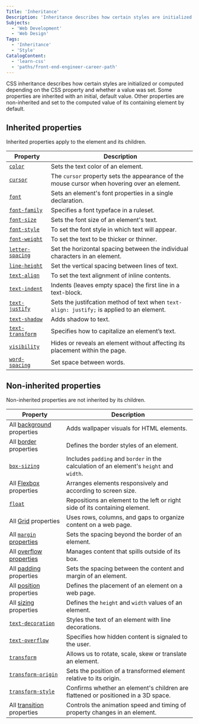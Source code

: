 ```yaml
---
Title: 'Inheritance'
Description: 'Inheritance describes how certain styles are initialized or computed depending on the CSS property and whether a value was set.'
Subjects:
  - 'Web Development'
  - 'Web Design'
Tags:
  - 'Inheritance'
  - 'Style'
CatalogContent:
  - 'learn-css'
  - 'paths/front-end-engineer-career-path'
---
```


CSS inheritance describes how certain styles are initialized or computed depending on the CSS property and whether a value was set. Some properties are inherited with an initial, default value. Other properties are non-inherited and set to the computed value of its containing element by default.

## Inherited properties

Inherited properties apply to the element and its children.

| Property                                                                                    | Description                                                                                  |
| ------------------------------------------------------------------------------------------- | -------------------------------------------------------------------------------------------- |
| [`color`](https://www.codecademy.com/resources/docs/css/colors/color)                       | Sets the text color of an element.                                                           |
| [`cursor`](https://www.codecademy.com/resources/docs/css/cursor)                            | The `cursor` property sets the appearance of the mouse cursor when hovering over an element. |
| [`font`](https://www.codecademy.com/resources/docs/css/typography/font)                     | Sets an element's font properties in a single declaration.                                   |
| [`font-family`](https://www.codecademy.com/resources/docs/css/typography/font-family)       | Specifies a font typeface in a ruleset.                                                      |
| [`font-size`](https://www.codecademy.com/resources/docs/css/typography/font-size)           | Sets the font size of an element's text.                                                     |
| [`font-style`](https://www.codecademy.com/resources/docs/css/typography/font-style)         | To set the font style in which text will appear.                                             |
| [`font-weight`](https://www.codecademy.com/resources/docs/css/typography/font-weight)       | To set the text to be thicker or thinner.                                                    |
| [`letter-spacing`](https://www.codecademy.com/resources/docs/css/typography/letter-spacing) | Set the horizontal spacing between the individual characters in an element.                  |
| [`line-height`](https://www.codecademy.com/resources/docs/css/typography/line-height)       | Set the vertical spacing between lines of text.                                              |
| [`text-align`](https://www.codecademy.com/resources/docs/css/typography/text-align)         | To set the text alignment of inline contents.                                                |
| [`text-indent`](https://www.codecademy.com/resources/docs/css/typography/text-indent)       | Indents (leaves empty space) the first line in a text-block.                                 |
| [`text-justify`](https://www.codecademy.com/resources/docs/css/typography/text-justify)     | Sets the justifcation method of text when `text-align: justify;` is applied to an element.   |
| [`text-shadow`](https://www.codecademy.com/resources/docs/css/typography/text-shadow)       | Adds shadow to text.                                                                         |
| [`text-transform`](https://www.codecademy.com/resources/docs/css/typography/text-transform) | Specifies how to capitalize an element’s text.                                               |
| [`visibility`](https://www.codecademy.com/resources/docs/css/visibility)                    | Hides or reveals an element without affecting its placement within the page.                 |
| [`word-spacing`](https://www.codecademy.com/resources/docs/css/typography/word-spacing)     | Set space between words.                                                                     |

## Non-inherited properties

Non-inherited properties are not inherited by its children.

| Property                                                                                                 | Description                                                                              |
| -------------------------------------------------------------------------------------------------------- | ---------------------------------------------------------------------------------------- |
| All [background](https://www.codecademy.com/resources/docs/css/background) properties                    | Adds wallpaper visuals for HTML elements.                                                |
| All [border](https://www.codecademy.com/resources/docs/css/borders) properties                           | Defines the border styles of an element.                                                 |
| [`box-sizing`](https://www.codecademy.com/resources/docs/css/box-sizing)                                 | Includes `padding` and `border` in the calculation of an element's `height` and `width`. |
| All [Flexbox](https://www.codecademy.com/resources/docs/css/flexbox) properties                          | Arranges elements responsively and according to screen size.                             |
| [`float`](https://www.codecademy.com/resources/docs/css/floats)                                          | Repositions an element to the left or right side of its containing element.              |
| All [Grid](https://www.codecademy.com/resources/docs/css/grids) properties                               | Uses rows, columns, and gaps to organize content on a web page.                          |
| All [`margin` properties](https://www.codecademy.com/resources/docs/css/margins)                         | Sets the spacing beyond the border of an element.                                        |
| All [overflow properties](https://www.codecademy.com/resources/docs/css/overflow)                        | Manages content that spills outside of its box.                                          |
| All [padding](https://www.codecademy.com/resources/docs/css/padding) properties                          | Sets the spacing between the content and margin of an element.                           |
| All [position](https://www.codecademy.com/resources/docs/css/position) properties                        | Defines the placement of an element on a web page.                                       |
| All [sizing](https://www.codecademy.com/resources/docs/css/sizing) properties                            | Defines the `height` and `width` values of an element.                                   |
| [`text-decoration`](https://www.codecademy.com/resources/docs/css/typography/text-decoration)            | Styles the text of an element with line decorations.                                     |
| [`text-overflow`](https://www.codecademy.com/resources/docs/css/typography/text-overflow)                | Specifies how hidden content is signaled to the user.                                    |
| [`transform`](https://www.codecademy.com/resources/docs/css/transform-functions/transform)               | Allows us to rotate, scale, skew or translate an element.                                |
| [`transform-origin`](https://www.codecademy.com/resources/docs/css/transform-functions/transform-origin) | Sets the position of a transformed element relative to its origin.                       |
| [`transform-style`](https://www.codecademy.com/resources/docs/css/transform-functions/transform-style)   | Confirms whether an element's children are flattened or positioned in a 3D space.        |
| All [transition](https://www.codecademy.com/resources/docs/css/transition) properties                    | Controls the animation speed and timing of property changes in an element.               |
